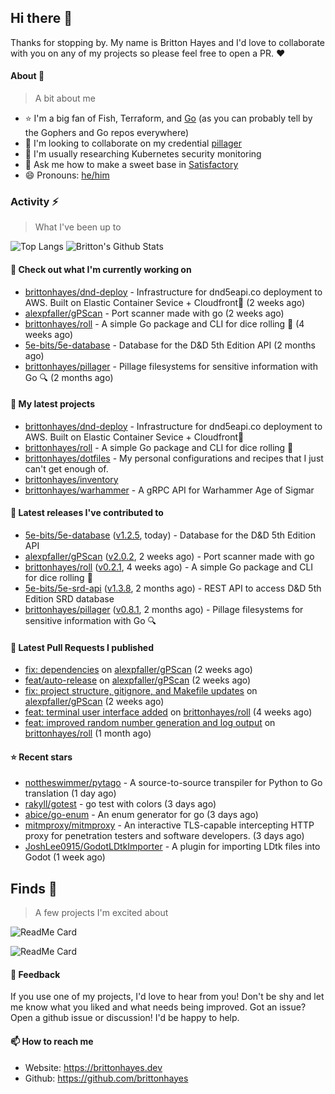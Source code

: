 ## Hi there 👋

Thanks for stopping by. 
My name is Britton Hayes and I'd love to collaborate with you on any of my projects so please feel free to open a PR. :heart:

#### About 📘

> A bit about me

- ⭐ I'm a big fan of Fish, Terraform, and [Go](https://golang.org) (as you can probably tell by the Gophers and Go repos everywhere)
- 🤝 I'm looking to collaborate on my credential [pillager](https://github.com/brittonhayes/pillager)
- 🤔 I'm usually researching Kubernetes security monitoring
- 💬 Ask me how to make a sweet base in [Satisfactory](https://www.satisfactorygame.com/)
- 😄 Pronouns: [he/him](https://pronoun.is/he)

### Activity ⚡

> What I've been up to

![Top Langs](https://github-readme-stats.vercel.app/api/top-langs/?username=brittonhayes&hide=javascript,html,css&title_color=95c4ce&icon_color=95c4ce&text_color=c6c8d1&bg_color=161821)
![Britton's Github Stats](https://github-readme-stats.vercel.app/api?username=brittonhayes&show_icons=true&count_private=true&title_color=95c4ce&icon_color=95c4ce&text_color=c6c8d1&bg_color=161821)

#### 👷 Check out what I'm currently working on

- [brittonhayes/dnd-deploy](https://github.com/brittonhayes/dnd-deploy) - Infrastructure for dnd5eapi.co deployment to AWS. Built on Elastic Container Sevice &#43; Cloudfront🎲 (2 weeks ago)
- [alexpfaller/gPScan](https://github.com/alexpfaller/gPScan) - Port scanner made with go (2 weeks ago)
- [brittonhayes/roll](https://github.com/brittonhayes/roll) - A simple Go package and CLI for dice rolling 🎲 (4 weeks ago)
- [5e-bits/5e-database](https://github.com/5e-bits/5e-database) - Database for the D&amp;D 5th Edition API (2 months ago)
- [brittonhayes/pillager](https://github.com/brittonhayes/pillager) - Pillage filesystems for sensitive information with Go 🔍 (2 months ago)

#### 🌱 My latest projects

- [brittonhayes/dnd-deploy](https://github.com/brittonhayes/dnd-deploy) - Infrastructure for dnd5eapi.co deployment to AWS. Built on Elastic Container Sevice &#43; Cloudfront🎲
- [brittonhayes/roll](https://github.com/brittonhayes/roll) - A simple Go package and CLI for dice rolling 🎲
- [brittonhayes/dotfiles](https://github.com/brittonhayes/dotfiles) - My personal configurations and recipes that I just can&#39;t get enough of.
- [brittonhayes/inventory](https://github.com/brittonhayes/inventory)
- [brittonhayes/warhammer](https://github.com/brittonhayes/warhammer) - A gRPC API for Warhammer Age of Sigmar

#### 🔭 Latest releases I've contributed to

- [5e-bits/5e-database](https://github.com/5e-bits/5e-database) ([v1.2.5](https://github.com/5e-bits/5e-database/releases/tag/v1.2.5), today) - Database for the D&amp;D 5th Edition API
- [alexpfaller/gPScan](https://github.com/alexpfaller/gPScan) ([v2.0.2](https://github.com/alexpfaller/gPScan/releases/tag/v2.0.2), 2 weeks ago) - Port scanner made with go
- [brittonhayes/roll](https://github.com/brittonhayes/roll) ([v0.2.1](https://github.com/brittonhayes/roll/releases/tag/v0.2.1), 4 weeks ago) - A simple Go package and CLI for dice rolling 🎲
- [5e-bits/5e-srd-api](https://github.com/5e-bits/5e-srd-api) ([v1.3.8](https://github.com/5e-bits/5e-srd-api/releases/tag/v1.3.8), 2 months ago) - REST API to access D&amp;D 5th Edition SRD database
- [brittonhayes/pillager](https://github.com/brittonhayes/pillager) ([v0.8.1](https://github.com/brittonhayes/pillager/releases/tag/v0.8.1), 2 months ago) - Pillage filesystems for sensitive information with Go 🔍

#### 🔨 Latest Pull Requests I published

- [fix: dependencies](https://github.com/alexpfaller/gPScan/pull/3) on [alexpfaller/gPScan](https://github.com/alexpfaller/gPScan) (2 weeks ago)
- [feat/auto-release](https://github.com/alexpfaller/gPScan/pull/2) on [alexpfaller/gPScan](https://github.com/alexpfaller/gPScan) (2 weeks ago)
- [fix: project structure, gitignore, and Makefile updates](https://github.com/alexpfaller/gPScan/pull/1) on [alexpfaller/gPScan](https://github.com/alexpfaller/gPScan) (2 weeks ago)
- [feat: terminal user interface added](https://github.com/brittonhayes/roll/pull/3) on [brittonhayes/roll](https://github.com/brittonhayes/roll) (4 weeks ago)
- [feat: improved random number generation and log output](https://github.com/brittonhayes/roll/pull/2) on [brittonhayes/roll](https://github.com/brittonhayes/roll) (1 month ago)

#### ⭐ Recent stars

- [nottheswimmer/pytago](https://github.com/nottheswimmer/pytago) - A source-to-source transpiler for Python to Go translation (1 day ago)
- [rakyll/gotest](https://github.com/rakyll/gotest) - go test with colors (3 days ago)
- [abice/go-enum](https://github.com/abice/go-enum) - An enum generator for go (3 days ago)
- [mitmproxy/mitmproxy](https://github.com/mitmproxy/mitmproxy) - An interactive TLS-capable intercepting HTTP proxy for penetration testers and software developers. (3 days ago)
- [JoshLee0915/GodotLDtkImporter](https://github.com/JoshLee0915/GodotLDtkImporter) - A plugin for importing LDtk files into Godot (1 week ago)

## Finds 🔬

> A few projects I'm excited about

![ReadMe Card](https://github-readme-stats.vercel.app/api/pin/?username=princjef&repo=gomarkdoc&title_color=95c4ce&icon_color=95c4ce&text_color=c6c8d1&bg_color=161821)

![ReadMe Card](https://github-readme-stats.vercel.app/api/pin/?username=BurntSushi&repo=ripgrep&title_color=95c4ce&icon_color=95c4ce&text_color=c6c8d1&bg_color=161821)


#### 💬 Feedback

If you use one of my projects, I'd love to hear from you! Don't be shy and let me know what you liked
and what needs being improved. Got an issue? Open a github issue or discussion! I'd be happy to help.

#### 📫 How to reach me

- Website: https://brittonhayes.dev
- Github: https://github.com/brittonhayes